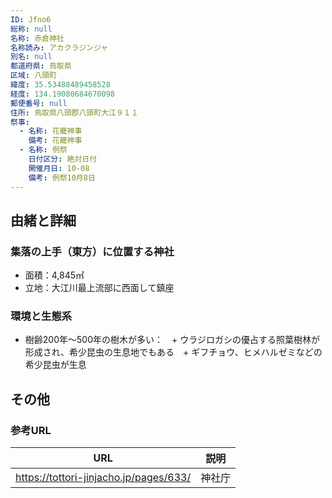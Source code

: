```yaml
---
ID: Jfno6
総称: null
名称: 赤倉神社
名称読み: アカクラジンジャ
別名: null
都道府県: 鳥取県
区域: 八頭町
緯度: 35.53488489458528
経度: 134.19080684670098
郵便番号: null
住所: 鳥取県八頭郡八頭町大江９１１
祭事:
  - 名称: 花籠神事
    備考: 花籠神事
  - 名称: 例祭
    日付区分: 絶対日付
    開催月日: 10-08
    備考: 例祭10月8日
---
```


## 由緒と詳細

### 集落の上手（東方）に位置する神社

- 面積：4,845㎡
- 立地：大江川最上流部に西面して鎮座

### 環境と生態系

- 樹齢200年～500年の樹木が多い：　+ ウラジロガシの優占する照葉樹林が形成され、希少昆虫の生息地でもある　+ ギフチョウ、ヒメハルゼミなどの希少昆虫が生息

## その他

### 参考URL

| URL                                    | 説明   |
| -------------------------------------- | ------ |
| https://tottori-jinjacho.jp/pages/633/ | 神社庁 |
